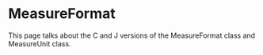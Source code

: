 # MeasureFormat

This page talks about the C and J versions of the MeasureFormat class and
MeasureUnit class.
